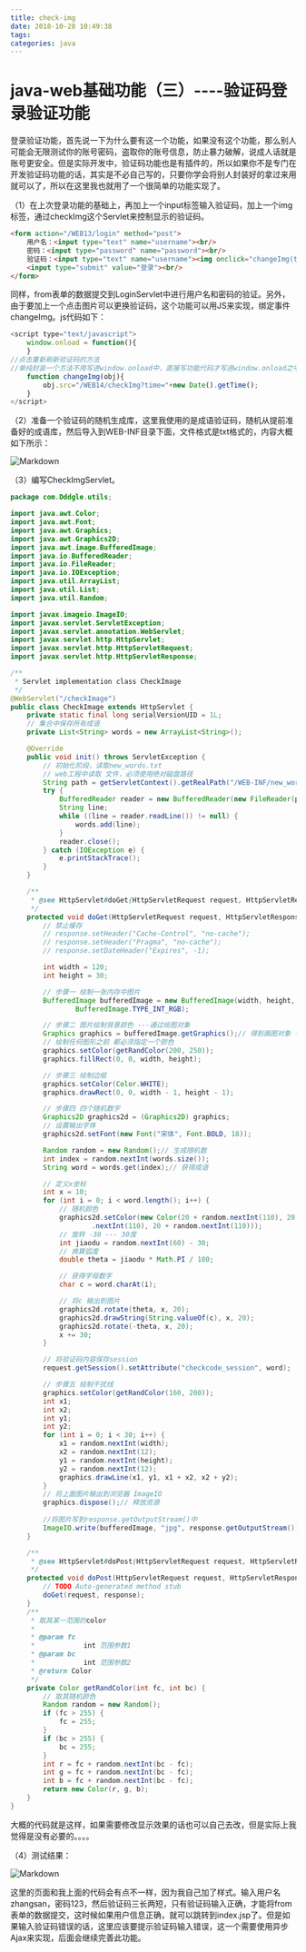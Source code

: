 ```yaml
---
title: check-img
date: 2018-10-28 10:49:38
tags:
categories: java
---
```


# java-web基础功能（三）----验证码登录验证功能



登录验证功能，首先说一下为什么要有这一个功能，如果没有这个功能，那么别人可能会无限测试你的账号密码，盗取你的账号信息，防止暴力破解，说成人话就是账号更安全。但是实际开发中，验证码功能也是有插件的，所以如果你不是专门在开发验证码功能的话，其实是不必自己写的，只要你学会将别人封装好的拿过来用就可以了，所以在这里我也就用了一个很简单的功能实现了。

（1）在上次登录功能的基础上，再加上一个input标签输入验证码，加上一个img标签，通过checkImg这个Servlet来控制显示的验证码。  

```html
<form action="/WEB13/login" method="post">
	用户名：<input type="text" name="username"><br/>
	密码：<input type="password" name="password"><br/>
	验证码：<input type="text" name="username"><img onclick="changeImg(this)" src="/WEB14/checkImg"><br/>
	<input type="submit" value="登录"><br/>
</form>
```
同样，from表单的数据提交到LoginServlet中进行用户名和密码的验证。另外，由于要加上一个点击图片可以更换验证码，这个功能可以用JS来实现，绑定事件changeImg。js代码如下：

```js
<script type="text/javascript">
	window.onload = function(){		
	}
//点击重新刷新验证码的方法
//单纯封装一个方法不用写进window.onload中，直接写功能代码才写进window.onload之中
	function changeImg(obj){
		obj.src="/WEB14/checkImg?time="+new Date().getTime();
	}	
</script>
```

（2）准备一个验证码的随机生成库，这里我使用的是成语验证码，随机从提前准备好的成语库，然后导入到WEB-INF目录下面，文件格式是txt格式的，内容大概如下所示：

![Markdown](http://i2.bvimg.com/645823/05a2922eb2cb43ab.png)

（3）编写CheckImgServlet。

```java
package com.Dddgle.utils;

import java.awt.Color;
import java.awt.Font;
import java.awt.Graphics;
import java.awt.Graphics2D;
import java.awt.image.BufferedImage;
import java.io.BufferedReader;
import java.io.FileReader;
import java.io.IOException;
import java.util.ArrayList;
import java.util.List;
import java.util.Random;

import javax.imageio.ImageIO;
import javax.servlet.ServletException;
import javax.servlet.annotation.WebServlet;
import javax.servlet.http.HttpServlet;
import javax.servlet.http.HttpServletRequest;
import javax.servlet.http.HttpServletResponse;

/**
 * Servlet implementation class CheckImage
 */
@WebServlet("/checkImage")
public class CheckImage extends HttpServlet {
	private static final long serialVersionUID = 1L;
	// 集合中保存所有成语
	private List<String> words = new ArrayList<String>();

	@Override
	public void init() throws ServletException {
		// 初始化阶段，读取new_words.txt
		// web工程中读取 文件，必须使用绝对磁盘路径
		String path = getServletContext().getRealPath("/WEB-INF/new_words.txt");
		try {
			BufferedReader reader = new BufferedReader(new FileReader(path));
			String line;
			while ((line = reader.readLine()) != null) {
				words.add(line);
			}
			reader.close();
		} catch (IOException e) {
			e.printStackTrace();
		}
	}

	/**
	 * @see HttpServlet#doGet(HttpServletRequest request, HttpServletResponse response)
	 */
	protected void doGet(HttpServletRequest request, HttpServletResponse response) throws ServletException, IOException {
		// 禁止缓存
		// response.setHeader("Cache-Control", "no-cache");
		// response.setHeader("Pragma", "no-cache");
		// response.setDateHeader("Expires", -1);

		int width = 120;
		int height = 30;

		// 步骤一 绘制一张内存中图片
		BufferedImage bufferedImage = new BufferedImage(width, height,
				BufferedImage.TYPE_INT_RGB);

		// 步骤二 图片绘制背景颜色 ---通过绘图对象
		Graphics graphics = bufferedImage.getGraphics();// 得到画图对象 --- 画笔
		// 绘制任何图形之前 都必须指定一个颜色
		graphics.setColor(getRandColor(200, 250));
		graphics.fillRect(0, 0, width, height);

		// 步骤三 绘制边框
		graphics.setColor(Color.WHITE);
		graphics.drawRect(0, 0, width - 1, height - 1);

		// 步骤四 四个随机数字
		Graphics2D graphics2d = (Graphics2D) graphics;
		// 设置输出字体
		graphics2d.setFont(new Font("宋体", Font.BOLD, 18));

		Random random = new Random();// 生成随机数
		int index = random.nextInt(words.size());
		String word = words.get(index);// 获得成语

		// 定义x坐标
		int x = 10;
		for (int i = 0; i < word.length(); i++) {
			// 随机颜色
			graphics2d.setColor(new Color(20 + random.nextInt(110), 20 + random
					.nextInt(110), 20 + random.nextInt(110)));
			// 旋转 -30 --- 30度
			int jiaodu = random.nextInt(60) - 30;
			// 换算弧度
			double theta = jiaodu * Math.PI / 180;

			// 获得字母数字
			char c = word.charAt(i);

			// 将c 输出到图片
			graphics2d.rotate(theta, x, 20);
			graphics2d.drawString(String.valueOf(c), x, 20);
			graphics2d.rotate(-theta, x, 20);
			x += 30;
		}

		// 将验证码内容保存session
		request.getSession().setAttribute("checkcode_session", word);

		// 步骤五 绘制干扰线
		graphics.setColor(getRandColor(160, 200));
		int x1;
		int x2;
		int y1;
		int y2;
		for (int i = 0; i < 30; i++) {
			x1 = random.nextInt(width);
			x2 = random.nextInt(12);
			y1 = random.nextInt(height);
			y2 = random.nextInt(12);
			graphics.drawLine(x1, y1, x1 + x2, x2 + y2);
		}
		// 将上面图片输出到浏览器 ImageIO
		graphics.dispose();// 释放资源
		
		//将图片写到response.getOutputStream()中
		ImageIO.write(bufferedImage, "jpg", response.getOutputStream());
	}

	/**
	 * @see HttpServlet#doPost(HttpServletRequest request, HttpServletResponse response)
	 */
	protected void doPost(HttpServletRequest request, HttpServletResponse response) throws ServletException, IOException {
		// TODO Auto-generated method stub
		doGet(request, response);
	}
	/**
	 * 取其某一范围的color
	 * 
	 * @param fc
	 *            int 范围参数1
	 * @param bc
	 *            int 范围参数2
	 * @return Color
	 */
	private Color getRandColor(int fc, int bc) {
		// 取其随机颜色
		Random random = new Random();
		if (fc > 255) {
			fc = 255;
		}
		if (bc > 255) {
			bc = 255;
		}
		int r = fc + random.nextInt(bc - fc);
		int g = fc + random.nextInt(bc - fc);
		int b = fc + random.nextInt(bc - fc);
		return new Color(r, g, b);
	}
}

```

大概的代码就是这样，如果需要修改显示效果的话也可以自己去改，但是实际上我觉得是没有必要的。。。。

（4）测试结果：

![Markdown](http://i2.bvimg.com/645823/499ead86c6d27a5f.png)

这里的页面和我上面的代码会有点不一样，因为我自己加了样式。输入用户名zhangsan，密码123，然后验证码三长两短，只有验证码输入正确，才能将from表单的数据提交，这时候如果用户信息正确，就可以跳转到index.jsp了。但是如果输入验证码错误的话，这里应该要提示验证码输入错误，这一个需要使用异步Ajax来实现，后面会继续完善此功能。